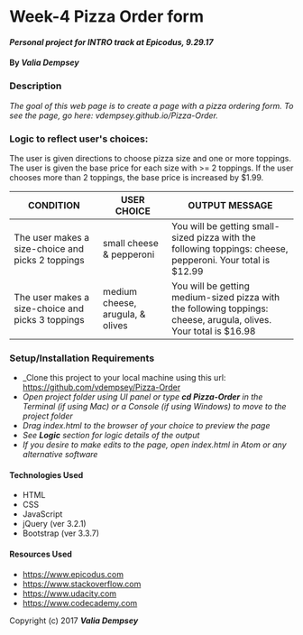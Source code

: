# Week-4 Pizza Order form

#### _Personal project for INTRO track at Epicodus, 9.29.17_

#### By _**Valia Dempsey**_

### Description
_The goal of this web page is to create a page with a pizza ordering form.
To see the page, go here: vdempsey.github.io/Pizza-Order._

### Logic to reflect user's choices:

The user is given directions to choose pizza size and one or more toppings. The user is given the base price for each size with >= 2 toppings. If the user chooses more than 2 toppings, the base price is increased by $1.99.

| CONDITION | USER CHOICE | OUTPUT MESSAGE |
|-----------|------------|-------------------|
| The user makes a size-choice and picks 2 toppings | small cheese & pepperoni | You will be getting small-sized pizza with the following toppings: cheese, pepperoni. Your total is $12.99 |
| The user makes a size-choice and picks 3 toppings | medium cheese, arugula, & olives | You will be getting medium-sized pizza with the following toppings: cheese, arugula, olives. Your total is $16.98 |



### Setup/Installation Requirements

* _Clone this project to your local machine using this url: https://github.com/vdempsey/Pizza-Order
* _Open project folder using UI panel or type **cd Pizza-Order** in the Terminal (if using Mac) or a Console (if using Windows) to move to the project folder_
* _Drag index.html to the browser of your choice to preview the page_
* _See **Logic** section for logic details of the output_
* _If you desire to make edits to the page, open index.html in Atom or any alternative software_

#### Technologies Used

* HTML
* CSS
* JavaScript
* jQuery (ver 3.2.1)
* Bootstrap (ver 3.3.7)

#### Resources Used

* https://www.epicodus.com
* https://www.stackoverflow.com
* https://www.udacity.com
* https://www.codecademy.com



Copyright (c) 2017 **_Valia Dempsey_**

